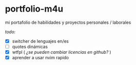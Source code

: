 # portfolio-m4u
mi portafolio de habilidades y proyectos personales / laborales

_todo:_

-   [x] switcher de lenguajes en/es
-   [ ] quotes dinámicas
-   [x] wtfpl ( _¿se pueden cambiar licencias en github?_ )
-   [x] aprender a usar nvim rapido
